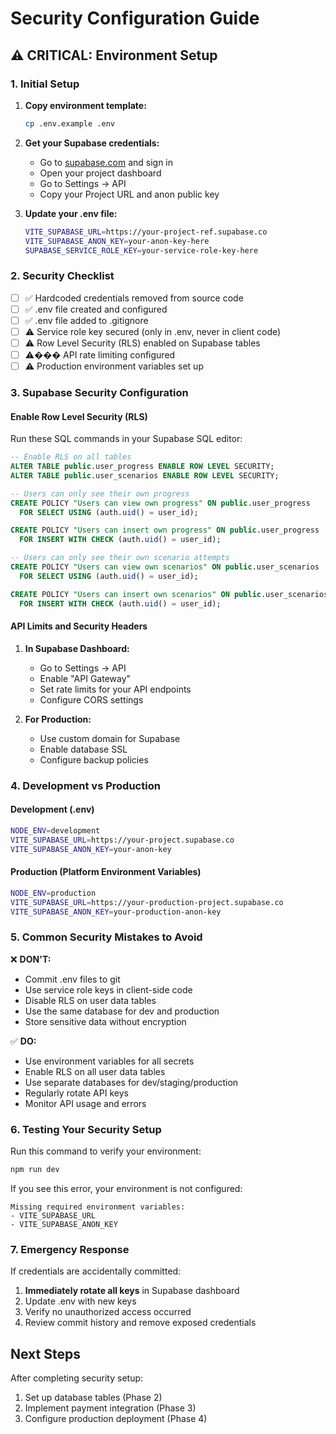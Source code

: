 # Security Configuration Guide

## ⚠️ CRITICAL: Environment Setup

### 1. Initial Setup

1. **Copy environment template:**

   ```bash
   cp .env.example .env
   ```

2. **Get your Supabase credentials:**

   - Go to [supabase.com](https://supabase.com) and sign in
   - Open your project dashboard
   - Go to Settings → API
   - Copy your Project URL and anon public key

3. **Update your .env file:**
   ```bash
   VITE_SUPABASE_URL=https://your-project-ref.supabase.co
   VITE_SUPABASE_ANON_KEY=your-anon-key-here
   SUPABASE_SERVICE_ROLE_KEY=your-service-role-key-here
   ```

### 2. Security Checklist

- [ ] ✅ Hardcoded credentials removed from source code
- [ ] ✅ .env file created and configured
- [ ] ✅ .env file added to .gitignore
- [ ] ⚠️ Service role key secured (only in .env, never in client code)
- [ ] ⚠️ Row Level Security (RLS) enabled on Supabase tables
- [ ] ⚠��� API rate limiting configured
- [ ] ⚠️ Production environment variables set up

### 3. Supabase Security Configuration

#### Enable Row Level Security (RLS)

Run these SQL commands in your Supabase SQL editor:

```sql
-- Enable RLS on all tables
ALTER TABLE public.user_progress ENABLE ROW LEVEL SECURITY;
ALTER TABLE public.user_scenarios ENABLE ROW LEVEL SECURITY;

-- Users can only see their own progress
CREATE POLICY "Users can view own progress" ON public.user_progress
  FOR SELECT USING (auth.uid() = user_id);

CREATE POLICY "Users can insert own progress" ON public.user_progress
  FOR INSERT WITH CHECK (auth.uid() = user_id);

-- Users can only see their own scenario attempts
CREATE POLICY "Users can view own scenarios" ON public.user_scenarios
  FOR SELECT USING (auth.uid() = user_id);

CREATE POLICY "Users can insert own scenarios" ON public.user_scenarios
  FOR INSERT WITH CHECK (auth.uid() = user_id);
```

#### API Limits and Security Headers

1. **In Supabase Dashboard:**

   - Go to Settings → API
   - Enable "API Gateway"
   - Set rate limits for your API endpoints
   - Configure CORS settings

2. **For Production:**
   - Use custom domain for Supabase
   - Enable database SSL
   - Configure backup policies

### 4. Development vs Production

#### Development (.env)

```bash
NODE_ENV=development
VITE_SUPABASE_URL=https://your-project.supabase.co
VITE_SUPABASE_ANON_KEY=your-anon-key
```

#### Production (Platform Environment Variables)

```bash
NODE_ENV=production
VITE_SUPABASE_URL=https://your-production-project.supabase.co
VITE_SUPABASE_ANON_KEY=your-production-anon-key
```

### 5. Common Security Mistakes to Avoid

❌ **DON'T:**

- Commit .env files to git
- Use service role keys in client-side code
- Disable RLS on user data tables
- Use the same database for dev and production
- Store sensitive data without encryption

✅ **DO:**

- Use environment variables for all secrets
- Enable RLS on all user data tables
- Use separate databases for dev/staging/production
- Regularly rotate API keys
- Monitor API usage and errors

### 6. Testing Your Security Setup

Run this command to verify your environment:

```bash
npm run dev
```

If you see this error, your environment is not configured:

```
Missing required environment variables:
- VITE_SUPABASE_URL
- VITE_SUPABASE_ANON_KEY
```

### 7. Emergency Response

If credentials are accidentally committed:

1. **Immediately rotate all keys** in Supabase dashboard
2. Update .env with new keys
3. Verify no unauthorized access occurred
4. Review commit history and remove exposed credentials

## Next Steps

After completing security setup:

1. Set up database tables (Phase 2)
2. Implement payment integration (Phase 3)
3. Configure production deployment (Phase 4)
